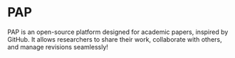 # PAP
PAP is an open-source platform designed for academic papers, inspired by GitHub. It allows researchers to share their work, collaborate with others, and manage revisions seamlessly!
